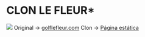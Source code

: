 <h1>CLON LE FLEUR*</h1>
<img src="https://files.filebeam.xyz/PINMFY.png">
Original -> <a href="https://golflefleur.com/">golflefleur.com</a>
Clon -> <a href="https://idanielsoto.github.io/lefleur">Página estática</a>
